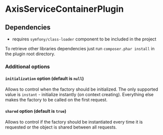 AxisServiceContainerPlugin
==========================

Dependencies
------------

- requires `symfony/class-loader` component to be included in the project

To retrieve other libraries dependencies just run `composer.phar install` in the plugin root directory.

### Additional options

#### `initialization` option (default is `null`)

Allows to control when the factory should be initialized. The only supported value is `instant` - initialize instantly (on context creating).
Everything else makes the factory to be called on the first request.

#### `shared` option (default is `true`)

Allows to control if the factory should be instantiated every time it is requested or the object is shared between all requests.